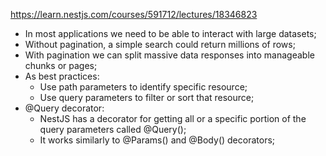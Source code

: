 https://learn.nestjs.com/courses/591712/lectures/18346823

- In most applications we need to be able to interact with large datasets;
- Without pagination, a simple search could return millions of rows;
- With pagination we can split massive data responses into manageable chunks or pages;
- As best practices:
  - Use path parameters to identify specific resource;
  - Use query parameters to filter or sort that resource;
- @Query decorator:
  - NestJS has a decorator for getting all or a specific portion of the query parameters called @Query();
  - It works similarly to @Params() and @Body() decorators;
